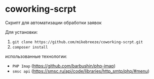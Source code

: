 # coworking-scrpt
Скрипт для автоматизации обработки заявок

Для установки:
1) `git clone https://github.com/mikebreeze/coworking-scrpt.git`
2) `composer install`

использованные технологии:
* `PHP Imap` (https://github.com/barbushin/php-imap)
* `smsc api` (https://smsc.ru/api/code/libraries/http_smtp/php/#menu)
